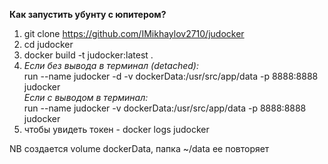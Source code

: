 **Как запустить убунту с юпитером?**

1) git clone https://github.com/IMikhaylov2710/judocker
2) cd judocker 
3) docker build -t judocker:latest .
4)  *Если без вывода в терминал (detached):* \
        run --name judocker -d -v dockerData:/usr/src/app/data -p 8888:8888 judocker \
    *Если с выводом в терминал:* \
        run --name judocker -v dockerData:/usr/src/app/data -p 8888:8888 judocker
5) чтобы увидеть токен - docker logs judocker

NB создается volume dockerData, папка ~/data ее повторяет